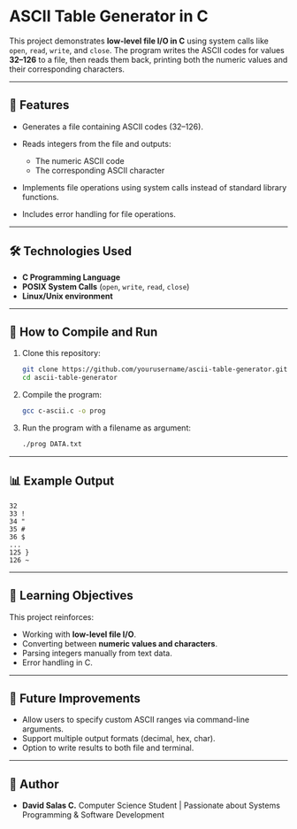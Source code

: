 # ASCII Table Generator in C

This project demonstrates **low-level file I/O in C** using system calls like `open`, `read`, `write`, and `close`.
The program writes the ASCII codes for values **32–126** to a file, then reads them back, printing both the numeric values and their corresponding characters.

---

## 📂 Features

* Generates a file containing ASCII codes (32–126).
* Reads integers from the file and outputs:

  * The numeric ASCII code
  * The corresponding ASCII character
* Implements file operations using system calls instead of standard library functions.
* Includes error handling for file operations.

---

## 🛠️ Technologies Used

* **C Programming Language**
* **POSIX System Calls** (`open`, `write`, `read`, `close`)
* **Linux/Unix environment**

---

## 🚀 How to Compile and Run

1. Clone this repository:

   ```bash
   git clone https://github.com/yourusername/ascii-table-generator.git
   cd ascii-table-generator
   ```

2. Compile the program:

   ```bash
   gcc c-ascii.c -o prog
   ```

3. Run the program with a filename as argument:

   ```bash
   ./prog DATA.txt
   ```

---

## 📊 Example Output

```
32  
33 !  
34 "  
35 #  
36 $  
...  
125 }  
126 ~  
```

---

## 📖 Learning Objectives

This project reinforces:

* Working with **low-level file I/O**.
* Converting between **numeric values and characters**.
* Parsing integers manually from text data.
* Error handling in C.

---

## 📝 Future Improvements

* Allow users to specify custom ASCII ranges via command-line arguments.
* Support multiple output formats (decimal, hex, char).
* Option to write results to both file and terminal.

---

## 👤 Author

* **David Salas C.**
  Computer Science Student | Passionate about Systems Programming & Software Development
